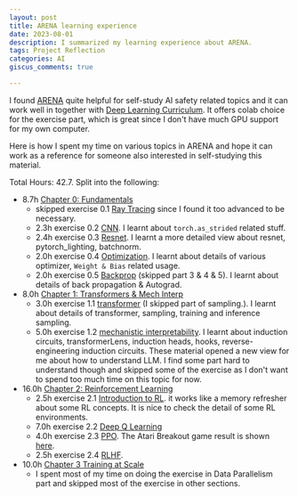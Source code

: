 ```yaml
---
layout: post
title: ARENA learning experience
date: 2023-08-01
description: I summarized my learning experience about ARENA.
tags: Project Reflection
categories: AI
giscus_comments: true

---
```


I found [ARENA](https://github.com/callummcdougall/ARENA_2.0) quite helpful for self-study AI safety related topics and it can work well in together with [Deep Learning Curriculum](https://github.com/jacobhilton/deep_learning_curriculum). It offers colab choice for the exercise part, which is great since I don't have much GPU support for my own computer.

Here is how I spent my time on various topics in ARENA and hope it can work as a reference for someone also interested in self-studying this material.

Total Hours: 42.7. Split into the following:
- 8.7h [Chapter 0: Fundamentals](https://arena-ch0-fundamentals.streamlit.app/)
	- skipped  exercise 0.1 [Ray Tracing](https://arena-ch0-fundamentals.streamlit.app/[0.1]_Ray_Tracing) since I found it too advanced to be necessary.
	- 2.3h exercise 0.2 [CNN](https://colab.research.google.com/drive/1tmwlA1YQIrgXblzo_9q2mNvEOuAqsV3N?usp=sharing). I learnt about `torch.as_strided` related stuff.
	- 2.4h exercise 0.3 [Resnet](https://colab.research.google.com/drive/1gnUiIAzIvjYvaUXdZP7J8e_n1qeLhHFj?usp=sharing). I learnt a more detailed view about resnet, pytorch_lighting, batchnorm.
	- 2.0h exercise 0.4 [Optimization](https://colab.research.google.com/drive/1HjzmCYqBVz_Q0XVj0mmOZGV26tW1WvHi?usp=sharing). I learnt about details of various optimizer, `Weight & Bias` related usage.
	- 2.0h  exercise 0.5 [Backprop](https://colab.research.google.com/drive/1WjtXIlpr3iC5fPGC4_hGSm6nYMdIptNc?usp=sharing) (skipped part 3 & 4 & 5). I learnt about details of back propagation & Autograd.
- 8.0h [Chapter 1: Transformers & Mech Interp](https://arena-ch1-transformers.streamlit.app/)
	- 3.0h  exercise 1.1 [transformer](https://colab.research.google.com/drive/1Ig779Od-OoO8lHolRqWQTaAvhK98EdJT?usp=sharing) (I skipped part of sampling.). I learnt about details of transformer, sampling, training and inference sampling. 
	- 5.0h  exercise 1.2 [mechanistic interpretability](https://colab.research.google.com/drive/1NfLlt3McxOK9eY4xT_S6Q0ZFaoXtrW2B?usp=sharing). I learnt about induction circuits, transformerLens, induction heads, hooks, reverse-engineering induction circuits. These material opened a new view for me about how to understand LLM. I find some part hard to understand though and skipped some of the exercise as I don't want to spend too much time on this topic for now.
- 16.0h [Chapter 2: Reinforcement Learning](https://arena-ch2-rl.streamlit.app/)
	- 2.5h  exercise 2.1 [Introduction to RL](https://arena-ch2-rl.streamlit.app/). it works like a memory refresher about some RL concepts. It is nice to check the detail of some RL environments.
	- 7.0h  exercise 2.2 [Deep Q Learning](https://arena-ch2-rl.streamlit.app/)
	- 4.0h  exercise 2.3 [PPO](https://colab.research.google.com/drive/1UlhPmIfhQLo_10r5OkDwLxWF--A2iCKc?usp=sharing). The Atari Breakout game result is shown [here](https://wandb.ai//vincentwang25/PPOAtari/reports/videos-23-07-18-13-10-22---Vmlldzo0OTA1MjM0).
	- 2.5h  exercise 2.4 [RLHF](https://arena-ch2-rl.streamlit.app/[2.4]_RLHF).
- 10.0h [Chapter 3 Training at Scale](https://arena-ch3-training-at-scale.streamlit.app/)
	- I spent most of my time on doing the exercise in Data Parallelism part and skipped most of the exercise in other sections.
